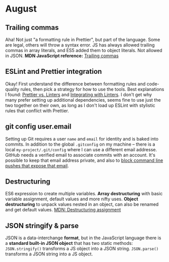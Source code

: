 # August

## Trailing commas

Aha! Not just "a formatting rule in Prettier", but part of the language. Some are legal, others will throw a syntax error. JS has always allowed trailing commas in array literals, and ES5 added them to object literals. Not allowed in JSON. **MDN JavaScript reference:** [Trailing commas](https://developer.mozilla.org/en-US/docs/Web/JavaScript/Reference/Trailing_commas)

## ESLint and Prettier integration

Okay! First understand the difference between formatting rules and code-quality rules, then pick a strategy for how to use the tools. Best explanations I found: [Prettier vs. Linters](https://prettier.io/docs/en/comparison.html) and [Integrating with Linters](https://prettier.io/docs/en/integrating-with-linters.html). I don't get why many prefer setting up additional dependencies, seems fine to use just the two together on their own, as long as I don't load up ESLint with stylistic rules that conflict with Prettier.

## git config user.email

Setting up Git requires a user `name` and `email` for identity and is baked into commits. In addition to the global `.gitconfig` on my machine – there is a local `my-project/.git/config` where I can use a different email addresse. GitHub needs a verified email to associate commits with an account. It's possible to keep that email address private, and also to [block command line pushes that expose that email](https://docs.github.com/en/github/setting-up-and-managing-your-github-user-account/blocking-command-line-pushes-that-expose-your-personal-email-address).

## Destructuring

ES6 expression to create multiple variables. **Array destructuring** with basic variable assignment, default values and more nifty uses. **Object destructuring** to unpack values nested in an object, can also be renamed and get default values. [MDN: Destructuring assignment](https://developer.mozilla.org/en-US/docs/Web/JavaScript/Reference/Operators/Destructuring_assignment)

## JSON stringify & parse

JSON is a data-interchange **format**, but in the JavaScript language there is a **standard built-in JSON object** that has two static methods: `JSON.stringify()` transforms a JS object into a JSON string. `JSON.parse()` transforms a JSON string into a JS object.
